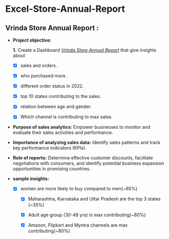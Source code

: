 # Excel-Store-Annual-Report

## Vrinda Store Annual Report :


- **Project objective:** 

    **1.** Create a Dashboard _[Vrinda Store Annual Report](https://github.com/Sagarika97/Excel-Project-Store-Annual-Report/blob/main/excel_project_Vrinda%20store%20data%20analysis.pdf)_ that give insights about
  
     - [x]	sales and orders.
     - [x]	who purchased more . 
     - [x]	different order status in 2022.     
     - [x]	top 10 states contributing to the sales.  
     - [x]	relation between age and gender.
     - [x]	Which channel is contributing to max sales.    




- **Purpose of sales analytics:** Empower businesses to monitor and evaluate their sales activities and performance.

- **Importance of analyzing sales data:** Identify sales patterns and track key performance indicators (KPIs).

- **Role of reports:** Determine effective customer discounts, facilitate negotiations with consumers, and identify potential business expansion opportunities in promising countries.

- **sample insights:**

  - [x] women are more likely to buy compared to men(~65%)
	- [x] Maharashtra, Karnataka and Uttar Pradesh are the top 3 states (~35%)
	- [x] Adult age group (30-49 yrs) is max contributing(~80%)
	- [x] Amazon, Flipkart and Myntra channels are max contributing(~80%)


